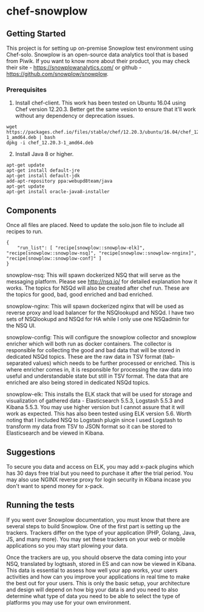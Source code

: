 # chef-snowplow
## Getting Started
This project is for setting up on-premise Snowplow test environment using Chef-solo. Snowplow is an open-source data analytics tool that is based from Piwik. If you want to know more about their product, you may check their site - https://snowplowanalytics.com/ or github - https://github.com/snowplow/snowplow. 

### Prerequisites
1. Install chef-client. This work has been tested on Ubuntu 16.04 using Chef version 12.20.3. Better get the same vesion to ensure that it'll work without any dependency or deprecation issues.
```
wget https://packages.chef.io/files/stable/chef/12.20.3/ubuntu/16.04/chef_12.20.3-1_amd64.deb | bash
dpkg -i chef_12.20.3-1_amd64.deb 
```
2. Install Java 8 or higher.
```
apt-get update
apt-get install default-jre
apt-get install default-jdk
add-apt-repository ppa:webupd8team/java
apt-get update
apt-get install oracle-java8-installer
```

## Components
Once all files are placed. Need to update the solo.json file to include all recipes to run.
```
{
    "run_list": [ "recipe[snowplow::snowplow-elk]", "recipe[snowplow::snowplow-nsq]", "recipe[snowplow::snowplow-nnginx]", "recipe[snowplow::snowplow-conf]" ]
}
```
snowplow-nsq: This will spawn dockerized NSQ that will serve as the messaging platform. Please see http://nsq.io/ for detailed explanation how it works. The topics for NSQd will also be created after chef run. These are the topics for good, bad, good enriched and bad enriched.

snowplow-nginx: This will spawn dockerized nginx that will be used as reverse proxy and load balancer for the NSQlookupd and NSQd. I have two sets of NSQlookupd and NSQd for HA while I only use one NSQadmin for the NSQ UI.

snowplow-config: This will configure the snowplow collector and snowplow enricher which will both run as docker containers. The collector is responsible for collecting the good and bad data that will be stored in dedicated NSQd topics. These are the raw data in TSV format (tab-separated values) which needs to be further processed or enriched. This is where enricher comes in, it is responsible for processing the raw data into useful and understandable state but still in TSV format. The data that are enriched are also being stored in dedicated NSQd topics.

snowplow-elk: This installs the ELK stack that will be used for storage and visualization of gathered data - Elasticsearch 5.5.3, Logstash 5.5.3 and Kibana 5.5.3. You may use higher version but I cannot assure that it will work as expected. This has also been tested using ELK version 5.6. Worth noting that I included NSQ to Logstash plugin since I used Logstash to transform my data from TSV to JSON format so it can be stored to Elasticsearch and be viewed in Kibana. 

## Suggestions
To secure you data and access on ELK, you may add x-pack plugins which has 30 days free trial but you need to purchase it after the trial period. You may also use NGINX reverse proxy for login security in Kibana incase you don't want to spend money for x-pack.

## Running the tests
If you went over Snowplow documentation, you must know that there are several steps to build Snowplow. One of the first part is setting up the trackers. Trackers differ on the type of your application (PHP, Golang, Java, JS, and many more). 
You may set these trackers on your web or mobile applications so you may start plowing your data.

Once the trackers are up, you should observe the data coming into your NSQ, translated by logtsash, stored in ES and can now be viewed in Kibana. This data is essential to assess how well your app works, your users activities and how can you improve your applications in real time to make the best out for your users. This is only the basic setup, your architecture and design will depend on how big your data is and you need to also determine what type of data you need to be able to select the type of platforms you may use for your own environment.



